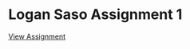 # Logan Saso Assignment 1

[View Assignment](http://web.engr.oregonstate.edu/~sasol/cs290/index.html)